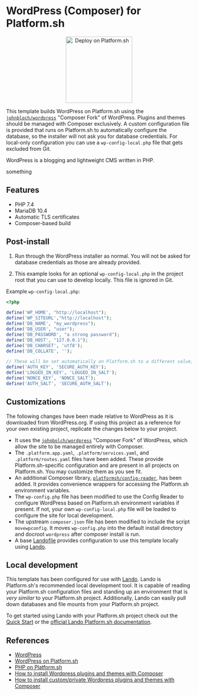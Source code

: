 # WordPress (Composer) for Platform.sh

<p align="center">
<a href="https://console.platform.sh/projects/create-project?template=https://raw.githubusercontent.com/platformsh/template-builder/master/templates/wordpress-composer/.platform.template.yaml&utm_content=wordpress-composer&utm_source=github&utm_medium=button&utm_campaign=deploy_on_platform">
    <img src="https://platform.sh/images/deploy/lg-blue.svg" alt="Deploy on Platform.sh" width="180px" />
</a>
</p>

This template builds WordPress on Platform.sh using the [`johnbloch/wordpress`](https://github.com/johnpbloch/wordpress) "Composer Fork" of WordPress.  Plugins and themes should be managed with Composer exclusively.  A custom configuration file is provided that runs on Platform.sh to automatically configure the database, so the installer will not ask you for database credentials.  For local-only configuration you can use a `wp-config-local.php` file that gets excluded from Git.

WordPress is a blogging and lightweight CMS written in PHP.

something

## Features

* PHP 7.4
* MariaDB 10.4
* Automatic TLS certificates
* Composer-based build

## Post-install

1. Run through the WordPress installer as normal.  You will not be asked for database credentials as those are already provided.

2. This example looks for an optional `wp-config-local.php` in the project root that you can use to develop locally. This file is ignored in Git.

Example `wp-config-local.php`:

```php
<?php

define('WP_HOME', "http://localhost");
define('WP_SITEURL',"http://localhost");
define('DB_NAME', "my_wordpress");
define('DB_USER', "user");
define('DB_PASSWORD', "a strong password");
define('DB_HOST', "127.0.0.1");
define('DB_CHARSET', 'utf8');
define('DB_COLLATE', '');

// These will be set automatically on Platform.sh to a different value, but that won't cause issues.
define('AUTH_KEY', 'SECURE_AUTH_KEY');
define('LOGGED_IN_KEY', 'LOGGED_IN_SALT');
define('NONCE_KEY', 'NONCE_SALT');
define('AUTH_SALT', 'SECURE_AUTH_SALT');
```

## Customizations

The following changes have been made relative to WordPress as it is downloaded from WordPress.org.  If using this project as a reference for your own existing project, replicate the changes below to your project.

* It uses the [`johnbolch/wordpress`](https://github.com/johnpbloch/wordpress) "Composer Fork" of WordPress, which allow the site to be managed entirely with Composer.
* The `.platform.app.yaml`, `.platform/services.yaml`, and `.platform/routes.yaml` files have been added.  These provide Platform.sh-specific configuration and are present in all projects on Platform.sh.  You may customize them as you see fit.
* An additional Composer library, [`platformsh/config-reader`](https://github.com/platformsh/config-reader-php), has been added.  It provides convenience wrappers for accessing the Platform.sh environment variables.
* The `wp-config.php` file has been modified to use the Config Reader to configure WordPress based on Platform.sh environment variables if present.  If not, your own `wp-config-local.php` file will be loaded to configure the site for local development.
* The upstream `composer.json` file has been modified to include the script `movewpconfig`. It moves `wp-config.php` into the default install directory and docroot `wordpress` after composer install is run.
* A base [Landofile](https://docs.lando.dev/config/lando.html#base-file) provides configuration to use this template locally using [Lando](https://docs.lando.dev).

## Local development

This template has been configured for use with [Lando](https://docs.lando.dev).  Lando is Platform.sh's recommended local development tool.  It is capable of reading your Platform.sh configuration files and standing up an environment that is _very similar_ to your Platform.sh project.  Additionally, Lando can easily pull down databases and file mounts from your Platform.sh project.

To get started using Lando with your Platform.sh project check out the [Quick Start](https://docs.platform.sh/development/local/lando.html) or the [official Lando Platform.sh documentation](https://docs.lando.dev/config/platformsh.html).

## References

* [WordPress](https://wordpress.org/)
* [WordPress on Platform.sh](https://docs.platform.sh/frameworks/wordpress.html)
* [PHP on Platform.sh](https://docs.platform.sh/languages/php.html)
* [How to install Wordpress plugins and themes with Composer](https://community.platform.sh/t/how-to-install-wordpress-plugins-and-themes-with-composer/507)
* [How to install custom/private Wordpress plugins and themes with Composer](https://community.platform.sh/t/how-to-install-custom-private-wordpress-plugins-and-themes-with-composer/622)
